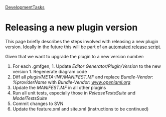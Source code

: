 [DevelopmentTasks](DevelopmentTasks.md)

# Releasing a new plugin version #

This page briefly describes the steps involved with releasing a new plugin version. Ideally in the future this will be part of an [automated release script](http://code.google.com/p/iaml/issues/detail?id=37).

Given that we want to upgrade the plugin to a new version number:

  1. For each .gmfgen,
    1. Update _Editor Generator/Plugin/Version_ to the new version
    1. Regenerate diagram code
  1. Diff all _plugin/META-INF/MANIFEST.MF_ and replace _Bundle-Vendor: %providerName_ with _Bundle-Vendor: www.openiaml.org_
  1. Update the _MANIFEST.MF_ in all other plugins
  1. Run all unit tests, especially those in _ReleaseTestsSuite_ and _ModelTestsSuite_
  1. Commit changes to SVN
  1. Update the feature.xml and site.xml (instructions to be continued)